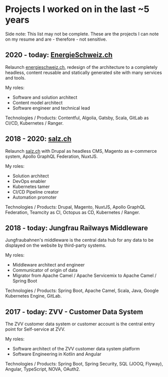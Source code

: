 # Projects I worked on in the last ~5 years

Side note: This list may not be complete. These are the projects I can note on my resume and are - therefore - not sensitive.

## 2020 - today: [EnergieSchweiz.ch](https://www.energieschweiz.ch)
Relaunch [energieschweiz.ch](https://www.energieschweiz.ch), redesign of the architecture to a completely headless, content reusable and statically generated site with many services and tools. 

My roles:

- Software and solution architect
- Content model architect
- Software engineer and technical lead

Technologies / Products:
	Contentful, Algolia, Gatsby, Scala, GitLab as CI/CD, Kubernetes / Ranger.

## 2018 - 2020: [salz.ch](https://www.salz.ch)
Relaunch [salz.ch](https://www.salz.ch) with Drupal as headless CMS, Magento as e-commerce system, Apollo GraphQL Federation, NuxtJS.

My roles:
- Solution architect
- DevOps enabler
- Kubernetes tamer
- CI/CD Pipeline creator
- Automation promoter

Technologies / Products:
	Drupal, Magento, NuxtJS, Apollo GraphQL Federation, Teamcity as CI, Octopus as CD, Kubernetes / Ranger.

## 2018 - today: Jungfrau Railways Middleware
Jungfraubahnen's middleware is the central data hub for any data to be displayed on the website by third-party systems.

My roles:
- Middleware architect and engineer
- Communicator of origin of data
- Migrator from  Apache Camel / Apache Servicemix to Apache Camel / Spring Boot

Technologies / Products:
	Spring Boot, Apache Camel, Scala, Java, Google Kubernetes Engine, GitLab.

## 2017 - today: ZVV - Customer Data System
The ZVV customer data system or customer account is the central entry point for Self-service at ZVV. 

My roles:
- Software architect of the ZVV customer data system platform
- Software Engineering in Kotlin and Angular

Technologies / Products:
	Spring Boot, Spring Security, SQL (JOOQ, Flyway), Angular, TypeScript, NOVA, OAuth2.
